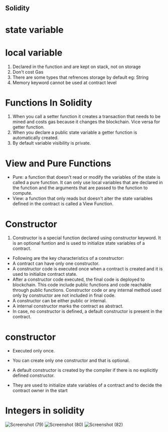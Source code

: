 ## Solidity

# state variable

# local variable
1) Declared in the function and are kept on stack, not on storage
2) Don't cost Gas
3) There are some types that refrences storage by default eg: String
4) Memory keyword cannot be used at contract level

# Functions In Solidity
1) When you call a setter function it creates a transaction that needs to be mined and costs gas because it changes the blockchain. Vice versa for getter function.
2) When you declare a public state variable a getter function is automatically created.
3) By default variable visibility is private.

# View and Pure Functions
* Pure: a function that doesn't read or modify the variables of the state is called a pure function. It can only use local variables that are declared in the function and the arguments that are passed to the function to compute.
* View: a function that only reads but doesn't alter the state variables defined in the contract is called a View Function.

# Constructor
1) Constructor is a special function declared using constructor keyword. It is an optional funtion and is used to initialize state variables of a contract.
* Following are the key characteristics of a constructor:
* A contract can have only one constructor.
* A constructor code is executed once when a contract is created and it is used to initialize contract state.
* After a constructor code executed, the final code is deployed to blockchain. This code include public functions and code reachable through public functions. Constructor code or any internal method used only by constructor are not included in final code.
* A constructor can be either public or internal.
* A internal constructor marks the contract as abstract.
* In case, no constructor is defined, a default constructor is present in the contract.

# constructor
* Executed only once.
* You can create only one constructor and that is optional.
* A default constructor is created by the compiler if there is no explicitly defined constructor.

* They are used to initialize state variables of a contract and to decide the contract owner in the start

# Integers in solidity
![Screenshot (79)](https://user-images.githubusercontent.com/127013993/232190463-9d56de82-3720-44f5-bd12-bea912dfaaa6.png)
![Screenshot (80)](https://user-images.githubusercontent.com/127013993/232190466-323f14f7-38bd-4b97-b784-b5cb682bb561.png)
![Screenshot (82)](https://user-images.githubusercontent.com/127013993/232190470-5e1fd7e3-6ba3-4bd0-ae63-dd5e089b800d.png)

